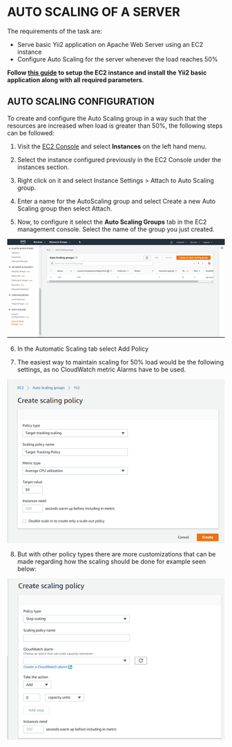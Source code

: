 # AUTO SCALING OF A SERVER

The requirements of the task are:
 - Serve basic Yii2 application on Apache Web Server using an EC2 instance 
 - Configure Auto Scaling for the server whenever the load reaches 50%

**Follow [this guide](/Amazon%20Web%20Services/Launch%20an%20EC2%20instance%20and%20host%20Yii2%20Basic%20Application.md) to setup the EC2 instance and install the Yii2 basic application along with all required parameters**.

## AUTO SCALING CONFIGURATION

To create and configure the Auto Scaling group in a way such that the resources are increased when load is greater than 50%, the following steps can be followed:

1. Visit the [EC2 Console](https://ap-south-1.console.aws.amazon.com/ec2) and select **Instances** on the left hand menu.

2. Select the instance configured previously in the EC2 Console under the instances section.

3. Right click on it and select Instance Settings > Attach to Auto Scaling group.

4. Enter a name for the AutoScaling group and select Create a new Auto Scaling group then select Attach.

5. Now, to configure it select the **Auto Scaling Groups** tab in the EC2 management console. Select the name of the group you just created.

![Auto Scaling](/screenshots/Amazon%20Web%20Services/Auto%20Scaling.png)

6. In the Automatic Scaling tab select Add Policy

7. The easiest way to maintain scaling for 50% load would be the following settings, as no CloudWatch metric Alarms have to be used.

![Target Tracking](/screenshots/Amazon%20Web%20Services/Target%20Tracking.png)

8. But with other policy types there are more customizations that can be made regarding how the scaling should be done for example seen below:

![Step Scaling](/screenshots/Amazon%20Web%20Services/Step%20Scaling.png)